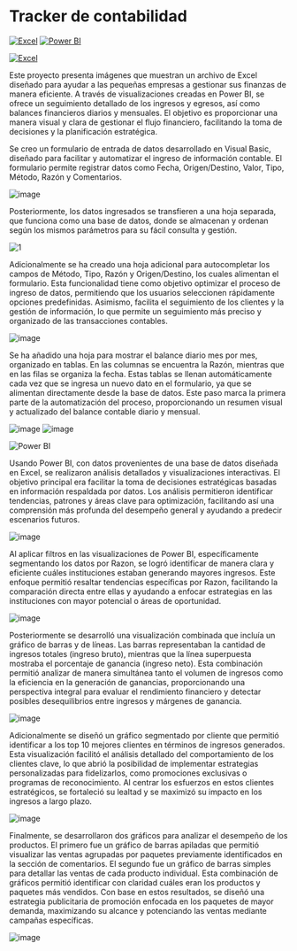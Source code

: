 # Tracker de contabilidad  

[![Excel](https://img.shields.io/badge/Excel-2021+-green?style=for-the-badge&logo=microsoft-excel&logoColor=white&labelColor=101010)](https://www.microsoft.com/en-us/microsoft-365/excel)
[![Power BI](https://img.shields.io/badge/Power_BI-Desktop-red?style=for-the-badge&logo=power-bi&logoColor=white&labelColor=101010)](https://powerbi.microsoft.com/)
 

[![Excel](https://img.shields.io/badge/Excel-101010?style=for-the-badge&logo=microsoft-excel&logoColor=white)](https://www.microsoft.com/en-us/microsoft-365/excel)

Este proyecto presenta imágenes que muestran un archivo de Excel diseñado para ayudar a las pequeñas empresas a gestionar sus finanzas de manera eficiente. A través de visualizaciones creadas en Power BI, se ofrece un seguimiento detallado de los ingresos y egresos, así como balances financieros diarios y mensuales. El objetivo es proporcionar una manera visual y clara de gestionar el flujo financiero, facilitando la toma de decisiones y la planificación estratégica.

Se creo un formulario de entrada de datos desarrollado en Visual Basic, diseñado para facilitar y automatizar el ingreso de información contable. El formulario permite registrar datos como Fecha, Origen/Destino, Valor, Tipo, Método, Razón y Comentarios. 

![image](https://github.com/user-attachments/assets/d6e3e6a1-936b-4200-9c6e-5f0f3cddde31)  


Posteriormente, los datos ingresados se transfieren a una hoja separada, que funciona como una base de datos, donde se almacenan y ordenan según los mismos parámetros para su fácil consulta y gestión. 

![1](https://github.com/user-attachments/assets/4e3b6e1f-e7cb-4e96-a76f-e42f3f60a181)  


Adicionalmente se ha creado una hoja adicional para autocompletar los campos de Método, Tipo, Razón y Origen/Destino, los cuales alimentan el formulario. Esta funcionalidad tiene como objetivo optimizar el proceso de ingreso de datos, permitiendo que los usuarios seleccionen rápidamente opciones predefinidas. Asimismo, facilita el seguimiento de los clientes y la gestión de información, lo que permite un seguimiento más preciso y organizado de las transacciones contables. 

![image](https://github.com/user-attachments/assets/6a1b5b1c-9cf0-4aea-a1b4-c8dd66a4399c)  


Se ha añadido una hoja para mostrar el balance diario mes por mes, organizado en tablas. En las columnas se encuentra la Razón, mientras que en las filas se organiza la fecha. Estas tablas se llenan automáticamente cada vez que se ingresa un nuevo dato en el formulario, ya que se alimentan directamente desde la base de datos. Este paso marca la primera parte de la automatización del proceso, proporcionando un resumen visual y actualizado del balance contable diario y mensual. 

![image](https://github.com/user-attachments/assets/3a2a1df2-707b-4209-a44b-6edf6a534ea6)
![image](https://github.com/user-attachments/assets/4c92a3df-6daf-41ea-80da-da74959ed603)  

 

![Power BI](https://img.shields.io/badge/Power%20BI-3D85C6?style=for-the-badge&logo=power-bi&logoColor=white)

Usando Power BI, con datos provenientes de una base de datos diseñada en Excel, se realizaron análisis detallados y visualizaciones interactivas. El objetivo principal era facilitar la toma de decisiones estratégicas basadas en información respaldada por datos. Los análisis permitieron identificar tendencias, patrones y áreas clave para optimización, facilitando así una comprensión más profunda del desempeño general y ayudando a predecir escenarios futuros. 

![image](https://github.com/user-attachments/assets/fc33dbe5-946c-4a3a-b16d-d0681d8272a4)

Al aplicar filtros en las visualizaciones de Power BI, específicamente segmentando los datos por Razon, se logró identificar de manera clara y eficiente cuáles instituciones estaban generando mayores ingresos. Este enfoque permitió resaltar tendencias específicas por Razon, facilitando la comparación directa entre ellas y ayudando a enfocar estrategias en las instituciones con mayor potencial o áreas de oportunidad.

![image](https://github.com/user-attachments/assets/0591be15-5de8-485c-bb03-5c8dbabda853)

Posteriormente se desarrolló una visualización combinada que incluía un gráfico de barras y de líneas. Las barras representaban la cantidad de ingresos totales (ingreso bruto), mientras que la línea superpuesta mostraba el porcentaje de ganancia (ingreso neto). Esta combinación permitió analizar de manera simultánea tanto el volumen de ingresos como la eficiencia en la generación de ganancias, proporcionando una perspectiva integral para evaluar el rendimiento financiero y detectar posibles desequilibrios entre ingresos y márgenes de ganancia.

![image](https://github.com/user-attachments/assets/0d97c561-7d8e-4ed6-8db7-0aa8087476d6)

Adicionalmente se diseñó un gráfico segmentado por cliente que permitió identificar a los top 10 mejores clientes en términos de ingresos generados. Esta visualización facilitó el análisis detallado del comportamiento de los clientes clave, lo que abrió la posibilidad de implementar estrategias personalizadas para fidelizarlos, como promociones exclusivas o programas de reconocimiento. Al centrar los esfuerzos en estos clientes estratégicos, se fortaleció su lealtad y se maximizó su impacto en los ingresos a largo plazo.

![image](https://github.com/user-attachments/assets/09a470de-f856-4f7a-8830-dcc90824f324)

Finalmente, se desarrollaron dos gráficos para analizar el desempeño de los productos. El primero fue un gráfico de barras apiladas que permitió visualizar las ventas agrupadas por paquetes previamente identificados en la sección de comentarios. El segundo fue un gráfico de barras simples para detallar las ventas de cada producto individual. Esta combinación de gráficos permitió identificar con claridad cuáles eran los productos y paquetes más vendidos. Con base en estos resultados, se diseñó una estrategia publicitaria de promoción enfocada en los paquetes de mayor demanda, maximizando su alcance y potenciando las ventas mediante campañas específicas.

![image](https://github.com/user-attachments/assets/91ae4f70-f807-4116-af77-1e7c3300cee3)

